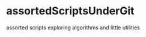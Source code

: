 assortedScriptsUnderGit
=======================

assorted scripts exploring algorithms and little utilities 
